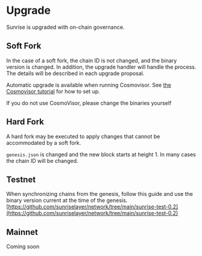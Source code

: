 # Upgrade

Sunrise is upgraded with on-chain governance.

## Soft Fork

In the case of a soft fork, the chain ID is not changed, and the binary version is changed. In addition, the upgrade handler will handle the process. The details will be described in each upgrade proposal.

Automatic upgrade is available when running Cosmovisor. See [the Cosmovisor tutorial](https://github.com/SunriseLayer/gitbook/blob/main/node/resources/setup-cosmovisor.md) for how to set up.

If you do not use CosmoVisor, please change the binaries yourself

## Hard Fork

A hard fork may be executed to apply changes that cannot be accommodated by a soft fork.

`genesis.json` is changed and the new block starts at height 1. In many cases the chain ID will be changed.

## Testnet

When synchronizing chains from the genesis, follow this guide and use the binary version current at the time of the genesis. [https://github.com/sunriselayer/network/tree/main/sunrise-test-0.2](https://github.com/sunriselayer/network/tree/main/sunrise-test-0.2)

## Mainnet

Coming soon
